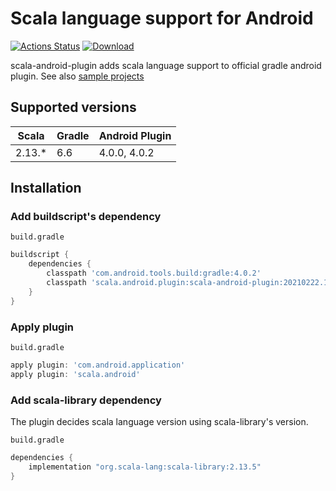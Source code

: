 # Scala language support for Android #

[![Actions Status](https://github.com/dsvdsv/scala-android-plugin/workflows/Continuous%20Integration/badge.svg)](https://github.com/dsvdsv/scala-android-plugin/actions)
[![Download](https://api.bintray.com/packages/dsvdsv/maven/scala-android-plugin/images/download.svg)](https://bintray.com/dsvdsv/maven/scala-android-plugin/_latestVersion)

scala-android-plugin adds scala language support to official gradle android plugin.
See also [sample projects](https://github.com/dsvdsv/android-fp-sample)

## Supported versions

| Scala  | Gradle | Android Plugin      |
| ------ | ------ | ------------------- |
| 2.13.* | 6.6    | 4.0.0, 4.0.2        |

## Installation

### Add buildscript's dependency

`build.gradle`
```groovy
buildscript {
    dependencies {
        classpath 'com.android.tools.build:gradle:4.0.2'
        classpath 'scala.android.plugin:scala-android-plugin:20210222.1057'
    }
}
```

### Apply plugin

`build.gradle`
```groovy
apply plugin: 'com.android.application'
apply plugin: 'scala.android'
```

### Add scala-library dependency

The plugin decides scala language version using scala-library's version.

`build.gradle`
```groovy
dependencies {
    implementation "org.scala-lang:scala-library:2.13.5"
}
```